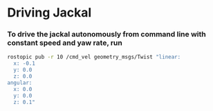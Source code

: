 # Driving Jackal
### To drive the jackal autonomously from command line with constant speed and yaw rate, run 
```bash
rostopic pub -r 10 /cmd_vel geometry_msgs/Twist "linear:
  x: -0.1
  y: 0.0
  z: 0.0
angular:
  x: 0.0
  y: 0.0
  z: 0.1" 
```

